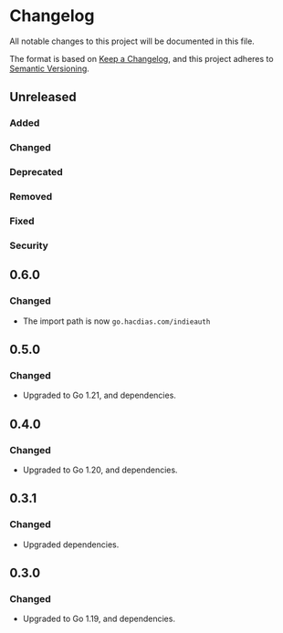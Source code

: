 # Changelog

All notable changes to this project will be documented in this file.

The format is based on [Keep a Changelog](https://keepachangelog.com/en/1.0.0/),
and this project adheres to [Semantic Versioning](https://semver.org/spec/v2.0.0.html).

## Unreleased

### Added

### Changed

### Deprecated

### Removed

### Fixed

### Security

## 0.6.0

### Changed

- The import path is now `go.hacdias.com/indieauth`

## 0.5.0

### Changed

- Upgraded to Go 1.21, and dependencies.

## 0.4.0

### Changed

- Upgraded to Go 1.20, and dependencies.

## 0.3.1

### Changed

- Upgraded dependencies.

## 0.3.0

### Changed

- Upgraded to Go 1.19, and dependencies.

